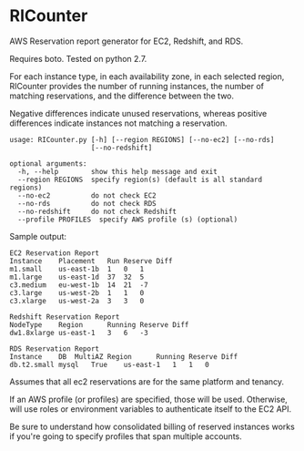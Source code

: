 # RICounter
AWS Reservation report generator for EC2, Redshift, and RDS.

Requires boto.  Tested on python 2.7.

For each instance type, in each availability zone, in each selected region, 
RICounter provides the number of running instances, the number of matching
reservations, and the difference between the two.

Negative differences indicate unused reservations, whereas positive differences 
indicate instances not matching a reservation.

```
usage: RICounter.py [-h] [--region REGIONS] [--no-ec2] [--no-rds]
                    [--no-redshift]

optional arguments:
  -h, --help        show this help message and exit
  --region REGIONS  specify region(s) (default is all standard regions)
  --no-ec2          do not check EC2
  --no-rds          do not check RDS
  --no-redshift     do not check Redshift
  --profile PROFILES  specify AWS profile (s) (optional)
 ```

Sample output:

```
EC2 Reservation Report
Instance	Placement	Run	Reserve	Diff
m1.small	us-east-1b	1	0	1
m1.large	us-east-1d	37	32	5
c3.medium	eu-west-1b	14	21	-7
c3.large	us-west-2b	1	1	0
c3.xlarge	us-west-2a	3	3	0

Redshift Reservation Report
NodeType	Region  	Running	Reserve	Diff
dw1.8xlarge	us-east-1	3	6	-3

RDS Reservation Report
Instance	DB	MultiAZ	Region  	Running	Reserve	Diff
db.t2.small	mysql	True	us-east-1	1	1	0
```

Assumes that all ec2 reservations are for the same platform and tenancy.

If an AWS profile (or profiles) are specified, those will be used.  Otherwise,
will use roles or environment variables to authenticate itself to the EC2 API.

Be sure to understand how consolidated billing of reserved instances works
if you're going to specify profiles that span multiple accounts.